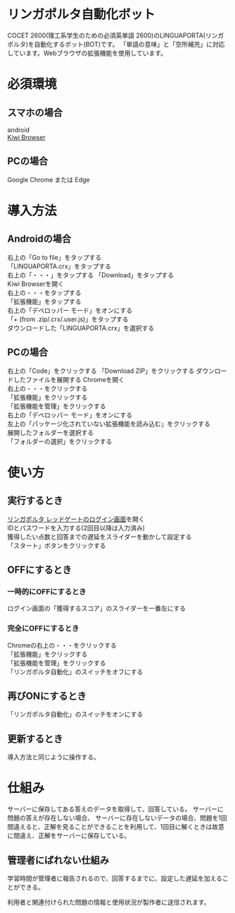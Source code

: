 # リンガポルタ自動化ボット
COCET 2600(理工系学生のための必須英単語 2600)のLINGUAPORTA(リンガポルタ)を自動化するボット(BOT)です。
「単語の意味」と「空所補充」に対応しています。Webブラウザの拡張機能を使用しています。
# 必須環境
## スマホの場合
android  
[Kiwi Browser](https://play.google.com/store/apps/details?id=com.kiwibrowser.browser)
## PCの場合  
Google Chrome または Edge
# 導入方法
## Androidの場合
右上の「Go to file」をタップする  
「LINGUAPORTA.crx」をタップする  
右上の「・・・」をタップする
「Download」をタップする  
Kiwi Browserを開く  
右上の・・・をタップする  
「拡張機能」をタップする  
右上の「デベロッパー モード」をオンにする  
「+ (from .zip/.crx/.user.js)」をタップする  
ダウンロードした「LINGUAPORTA.crx」を選択する  
## PCの場合
右上の「Code」をクリックする
「Download ZIP」をクリックする
ダウンロードしたファイルを展開する
Chromeを開く  
右上の・・・をクリックする  
「拡張機能」をクリックする  
「拡張機能を管理」をクリックする  
右上の「デベロッパー モード」をオンにする  
左上の「パッケージ化されていない拡張機能を読み込む」をクリックする  
展開したフォルダーを選択する  
「フォルダーの選択」をクリックする  
# 使い方
## 実行するとき
[リンガポルタ レッドゲートのログイン画面](https://w5.linguaporta.jp/user/seibido/)を開く  
IDとパスワードを入力する(2回目以降は入力済み)  
獲得したい点数と回答までの遅延をスライダーを動かして設定する  
「スタート」ボタンをクリックする
## OFFにするとき
### 一時的にOFFにするとき
ログイン画面の「獲得するスコア」のスライダーを一番左にする
### 完全にOFFにするとき
Chromeの右上の・・・をクリックする  
「拡張機能」をクリックする  
「拡張機能を管理」をクリックする  
「リンガポルタ自動化」のスイッチをオフにする  
## 再びONにするとき
「リンガポルタ自動化」のスイッチをオンにする
## 更新するとき
導入方法と同じように操作する。
# 仕組み
サーバーに保存してある答えのデータを取得して、回答している。
サーバーに問題の答えが存在しない場合、
サーバーに存在しないデータの場合、問題を1回間違えると、正解を見ることができることを利用して、1回目に解くときは故意に間違え、正解をサーバーに保存している。
## 管理者にばれない仕組み  
学習時間が管理者に報告されるので、回答するまでに、設定した遅延を加えることができる。

利用者と関連付けられた問題の情報と使用状況が製作者に送信されます。
